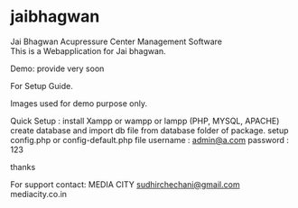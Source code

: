 # jaibhagwan
Jai Bhagwan Acupressure Center Management Software  
This is a Webapplication for Jai bhagwan.


Demo: provide very soon

For Setup Guide.

Images used for demo purpose only. 




Quick Setup :
install Xampp or wampp or lampp (PHP, MYSQL, APACHE)
create database and import db file from database folder of package.
setup config.php or config-default.php file
username : admin@a.com
password : 123

thanks

For support contact:
MEDIA CITY
sudhirchechani@gmail.com
mediacity.co.in

